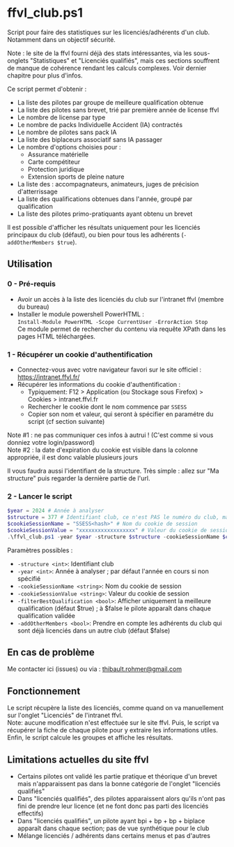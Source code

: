 # ffvl_club.ps1

Script pour faire des statistiques sur les licenciés/adhérents d'un club. Notamment dans un objectif sécurité.

Note : le site de la ffvl fourni déjà des stats intéressantes, via les sous-onglets "Statistiques" et "Licenciés qualifiés", mais ces sections souffrent de manque de cohérence rendant les calculs complexes. Voir dernier chapitre pour plus d'infos.

Ce script permet d'obtenir :
- La liste des pilotes par groupe de meilleure qualification obtenue
- La liste des pilotes sans brevet, trié par première année de license ffvl
- Le nombre de license par type
- Le nombre de packs Individuelle Accident (IA) contractés
- Le nombre de pilotes sans pack IA
- La liste des biplaceurs associatif sans IA passager
- Le nombre d'options choisies pour :
  - Assurance matérielle
  - Carte compétiteur
  - Protection juridique
  - Extension sports de pleine nature
- La liste des : accompagnateurs, animateurs, juges de précision d'atterrissage
- La liste des qualifications obtenues dans l'année, groupé par qualification
- La liste des pilotes primo-pratiquants ayant obtenu un brevet

Il est possible d'afficher les résultats uniquement pour les licenciés principaux du club (défaut), ou bien pour tous les adhérents (`-addOtherMembers $true`).

## Utilisation

### 0 - Pré-requis
* Avoir un accès à la liste des licenciés du club sur l'intranet ffvl (membre du bureau)
* Installer le module powershell PowerHTML :  
`Install-Module PowerHTML -Scope CurrentUser -ErrorAction Stop`  
Ce module permet de rechercher du contenu via requête XPath dans les pages HTML téléchargées.

### 1 - Récupérer un cookie d'authentification

- Connectez-vous avec votre navigateur favori sur le site officiel : https://intranet.ffvl.fr/
- Récupérer les informations du cookie d'authentification :
  - Typiquement: F12 > Application (ou Stockage sous Firefox) > Cookies > intranet.ffvl.fr
  - Rechercher le cookie dont le nom commence par `SSESS`
  - Copier son nom et valeur, qui seront à spécifier en paramétre du script (cf section suivante)

Note #1 : ne pas communiquer ces infos à autrui ! (C'est comme si vous donniez votre login/password)  
Note #2 : la date d'expiration du cookie est visible dans la colonne appropriée, il est donc valable plusieurs jours  

Il vous faudra aussi l'identifiant de la structure. Très simple : allez sur "Ma structure" puis regarder la dernière partie de l'url.

### 2 - Lancer le script

``` powershell
$year = 2024 # Année à analyser
$structure = 377 # Identifiant club, ce n'est PAS le numéro du club, mais l'identifiant dans l'url
$cookieSessionName = "SSESS<hash>" # Nom du cookie de session
$cookieSessionValue = "xxxxxxxxxxxxxxxxxx" # Valeur du cookie de session
.\ffvl_club.ps1 -year $year -structure $structure -cookieSessionName $cookieSessionName -cookieSessionValue $cookieSessionValue
```

Paramètres possibles :
* `-structure <int>`: Identifiant club
* `-year <int>`: Année à analyser ; par défaut l'année en cours si non spécifié
* `-cookieSessionName <string>`: Nom du cookie de session
* `-cookieSessionValue <string>`: Valeur du cookie de session
* `-filterBestQualification <bool>`: Afficher uniquement la meilleure qualification (défaut $true) ; à $false le pilote apparaît dans chaque qualification validée
* `-addOtherMembers <bool>`: Prendre en compte les adhérents du club qui sont déjà licenciés dans un autre club (défaut $false)

## En cas de problème

Me contacter ici (issues) ou via : thibault.rohmer@gmail.com

## Fonctionnement

Le script récupère la liste des licenciés, comme quand on va manuellement sur l'onglet "Licenciés" de l'intranet ffvl.  
Note: aucune modification n'est effectuée sur le site ffvl.
Puis, le script va récupérer la fiche de chaque pilote pour y extraire les informations utiles.  
Enfin, le script calcule les groupes et affiche les résultats.

## Limitations actuelles du site ffvl
- Certains pilotes ont validé les partie pratique et théorique d'un brevet mais n'apparaissent pas dans la bonne catégorie de l'onglet "licenciés qualifiés"
- Dans "licenciés qualifiés", des pilotes apparaissent alors qu'ils n'ont pas fini de prendre leur licence (et ne font donc pas parti des licenciés effectifs)
- Dans "licenciés qualifiés", un pilote ayant bpi + bp + bp + biplace apparaît dans chaque section; pas de vue synthétique pour le club
- Mélange licenciés / adhérents dans certains menus et pas d'autres
